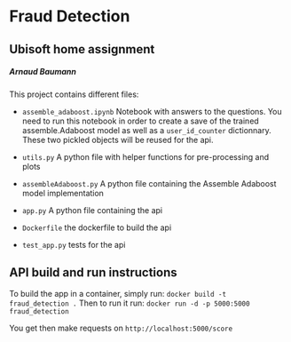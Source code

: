 # Fraud Detection
## Ubisoft home assignment
##### Arnaud Baumann


This project contains different files:


* `assemble_adaboost.ipynb` Notebook with answers to the questions. You need to
run this notebook in order to create a save of the trained assemble.Adaboost model as 
well as a `user_id_counter` dictionnary. These two pickled objects will be reused for the api.

* `utils.py` A python file with helper functions for pre-processing and plots

* `assembleAdaboost.py` A python file containing the Assemble Adaboost model implementation

* `app.py` A python file containing the api

* `Dockerfile` the dockerfile to build the api

* `test_app.py` tests for the api

## API build and run instructions

To build the app in a container, simply run:
`docker build -t fraud_detection .`
Then to run it run: `docker run -d -p 5000:5000 fraud_detection`

You get then make requests on `http://localhost:5000/score`


